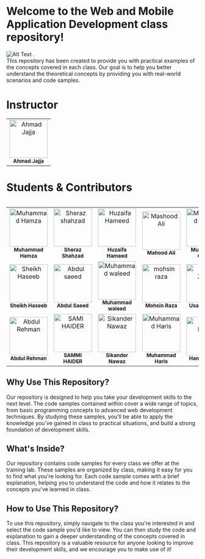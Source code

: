 ﻿# Welcome to the Web and Mobile Application Development class repository!

![Alt Text](https://res.cloudinary.com/jajja-group-of-company/image/upload/v1681415968/fnucgzuzmcgiisevqvlb.jpg) .<br />
This repository has been created to provide you with practical examples of the concepts covered in each class. Our goal is to help you better understand the theoretical concepts by providing you with real-world scenarios and code samples.

# Instructor

<table>
    <tbody>
        <tr>
            <td align="center">
                <a href="https://github.com/Ahmadjajja">
                    <img src="https://avatars.githubusercontent.com/u/86593662?v=4" width="100px;" alt="Ahmad Jajja"/>
                    <br />
                    <sub><b>Ahmad Jajja</b></sub>
                </a> 
            </td>
        </tr> 
</tbody>
<table>

# Students & Contributors

<table>
    <tbody>
        <tr>
            <td align="center">
                <a href="https://github.com/MuhammadHamza47">
                    <img src="https://avatars.githubusercontent.com/u/125242529?v=4" width="100px;" alt="Muhammad Hamza"/>
                    <br />
                    <sub><b>Muhammad Hamza</b></sub>
                </a> 
            </td>
            <td align="center">
                <a href="https://github.com/SHERAZSHAHZAD/">
                    <img src="https://avatars.githubusercontent.com/u/119057763?v=4" width="100px;" alt="Sheraz shahzad"/>
                    <br />
                    <sub><b>Sheraz Shahzad</b></sub>
                </a> 
            </td>
            <td align="center">
                <a href="https://github.com/sheikh-huzaifa">
                    <img src="https://avatars.githubusercontent.com/u/123205960?v=4" width="100px;" alt="Huzaifa Hameed"/>
                    <br />
                    <sub><b>Huzaifa Hameed</b></sub>
                </a> 
            </td>
            <td align="center">
                <a href="https://github.com/Mashoodgondal">
                    <img src="https://avatars.githubusercontent.com/u/124273207?v=4" width="100px;" alt="Mashood Ali"/>
                    <br />
                    <sub><b>Mahood Ali</b></sub>
                 </a> 
            </td>
             <td align="center">
                <a href="https://github.com/qasim-you">
                    <img src="https://avatars.githubusercontent.com/u/123858146?v=4" width="100px;" alt="Muhammad Qasim"/>
                    <br />
                    <sub><b>Muhammad Qasim</b></sub>
                 </a> 
            </td>
            <td align="center">
                <a href="https://github.com/MunirRajpoot">
                    <img src="https://avatars.githubusercontent.com/u/113513828?v=4" width="100px;" alt="Munir Rajpoot"/>
                    <br />
                    <sub><b>Munir Rajpoot</b></sub>
                </a> 
            </td>
            <td align="center">
                <a href="https://github.com/Hassamaziz">
                    <img src="https://avatars.githubusercontent.com/u/118983911?v=4" width="100px;" alt="Hassam Aziz"/>
                    <br />
                    <sub><b>Hassam Aziz</b></sub>
                </a> 
            </td>
        </tr>
        <tr>
           <td align="center">
                <a href="https://github.com/ShkHaseeb66">
                    <img src="https://avatars.githubusercontent.com/u/119443688?v=4" width="100px;" alt="Sheikh Haseeb"/>
                    <br />
                    <sub><b>Sheikh Haseeb</b></sub>
                 </a> 
            </td>
            <td align="center">
                <a href="https://github.com/Mr-ASbaloch">
                    <img src="https://avatars.githubusercontent.com/u/123968297?v=4" width="100px;" alt="Abdul saeed"/>
                    <br />
                    <sub><b>Abdul Saeed</b></sub>
                </a> 
            </td> 
            <td align="center">
                <a href="https://github.com/Muhammad-Waled">
                    <img src="https://avatars.githubusercontent.com/u/121124132?v=4" width="100px;" alt="Muhammad waleed"/>
                    <br />
                    <sub><b>Muhammad waleed</b></sub>   
                </a> 
            </td>
             <td align="center">
                <a href="https://github.com/MOHSIN-AB">
                    <img src="https://avatars.githubusercontent.com/u/125199140?v=4" width="100px;" alt="mohsin raza"/>
                    <br />
                    <sub><b>Mohsin Raza</b></sub>
                </a> 
            </td>
            <td align="center">
                <a href="https://github.com/UsamaZahid8080">
                    <img src="https://avatars.githubusercontent.com/u/123262999?v=4" width="100px;" alt="Usama Zahid"/>
                    <br />
                    <sub><b>Usama Zahid</b></sub>
                </a> 
            </td>
              <td align="center">
                <a href="https://github.com/awais-rafiq">
                    <img src="https://avatars.githubusercontent.com/u/124677568?v=4" width="100px;" alt="Awais Rafiq"/>
                    <br />
                    <sub><b>Awais Rafiq</b></sub>
                 </a> 
            </td>
            <td align="center">
                <a href="https://github.com/MirzaMuhammadSaim">
                    <img src="https://avatars.githubusercontent.com/u/123978075?v=4" width="100px;" alt="Hamid Raza"/>
                    <br />
                    <sub><b>Mirza Saim</b></sub>
                </a> 
            </td>
        </tr>
        <tr>
             <td align="center">
                <a href="https://github.com/Abdulrehman272">
                    <img src="https://avatars.githubusercontent.com/u/129932437?v=4" width="100px;" alt="Abdul Rehman"/>
                    <br />
                    <sub><b>Abdul Rehman</b></sub>
                </a> 
            </td>
            <td align="center">
                <a href="https://github.com/SAMMIHAIDER">
                    <img src="https://avatars.githubusercontent.com/u/123710249?v=4" width="100px;" alt="SAMI HAIDER"/>
                    <br />
                    <sub><b>SAMMI HAIDER</b></sub>
                </a> 
            </td>
            <td align="center">
                <a href="https://github.com/JadoGarBhai">
                    <img src="https://avatars.githubusercontent.com/u/121254651?v=4" width="100px;" alt="Sikander Nawaz"/>
                    <br />
                    <sub><b>Sikander Nawaz</b></sub>
                </a> 
            </td>
            <td align="center">
                <a href="https://github.com/Waqar-ul-hasan">
                    <img src="https://avatars.githubusercontent.com/u/122824180?s=400&u=449483a1df9cd03638ff09ed9300d609dcaae681&v=4" width="100px;" alt="Muhammad Haris"/>
                    <br />
                    <sub><b>Muhammad Haris</b></sub>
                </a> 
            </td>
            <td align="center">
                <a href="https://github.com/Hamad-Khalil/SMIT-WMA-6-A-E.git">
                    <img src="https://avatars.githubusercontent.com/u/123974803?v=4" width="100px;" alt="Hamad Khalil"/>
                    <br />
                    <sub><b>Hamad Khalil</b></sub>
                </a> 
            </td>
        </tr> 

</tbody>
<table>

## Why Use This Repository?

Our repository is designed to help you take your development skills to the next level. The code samples contained within cover a wide range of topics, from basic programming concepts to advanced web development techniques. By studying these samples, you'll be able to apply the knowledge you've gained in class to practical situations, and build a strong foundation of development skills.

## What's Inside?

Our repository contains code samples for every class we offer at the training lab. These samples are organized by class, making it easy for you to find what you're looking for. Each code sample comes with a brief explanation, helping you to understand the code and how it relates to the concepts you've learned in class.

## How to Use This Repository?

To use this repository, simply navigate to the class you're interested in and select the code sample you'd like to view. You can then study the code and explanation to gain a deeper understanding of the concepts covered in class. This repository is a valuable resource for anyone looking to improve their development skills, and we encourage you to make use of it!
